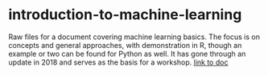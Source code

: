 # introduction-to-machine-learning

Raw files for a document covering machine learning basics.  The focus is on concepts and general approaches, with demonstration in R, though an example or two can be found for Python as well.  It has gone through an update in 2018 and serves as the basis for a workshop. [link to doc](http://m-clark.github.io/introduction-to-machine-learning/)
